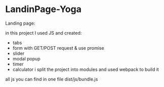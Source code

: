 # LandinPage-Yoga
Landing page:

in this project I used JS and created:
- tabs 
- form with GET/POST request &  use promise
- slider
- modal popup
- timer
- calculator
i split the project into modules and used webpack to build it

all js you can find in one file dist/js/bundle.js
